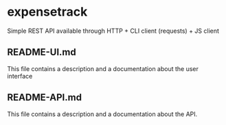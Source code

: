 # expensetrack
Simple REST API available through HTTP + CLI client (requests) + JS client

## README-UI.md

This file contains a description and a documentation about the user interface

## README-API.md

This file contains a description and a documentation about the API.
